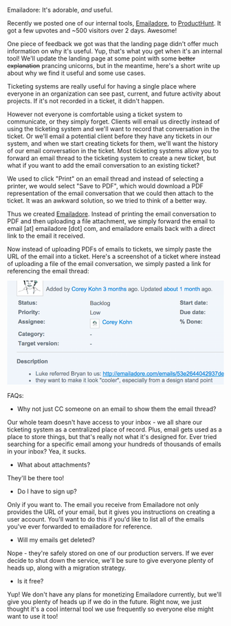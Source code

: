 Emailadore: It's adorable, *and* useful.

Recently we posted one of our internal tools, [Emailadore](http://emailadore.com), to [ProductHunt](http://www.producthunt.com/posts/emailadore). It got a few upvotes and ~500 visitors over 2 days. Awesome!

One piece of feedback we got was that the landing page didn't offer much information on why it's useful. Yup, that's what you get when it's an internal tool! We'll update the landing page at some point with some ~~better explanation~~ prancing unicorns, but in the meantime, here's a short write up about why we find it useful and some use cases.

Ticketing systems are really useful for having a single place where everyone in an organization can see past, current, and future activity about projects. If it's not recorded in a ticket, it didn't happen. 

However not everyone is comfortable using a ticket system to communicate, or they simply forget. Clients will email us directly instead of using the ticketing system and we'll want to record that conversation in the ticket. Or we'll email a potential client before they have any tickets in our system, and when we start creating tickets for them, we'll want the history of our email conversation in the ticket. Most ticketing systems allow you to forward an email thread to the ticketing system to create a new ticket, but what if you want to add the email conversation to an existing ticket?

We used to click "Print" on an email thread and instead of selecting a printer, we would select "Save to PDF", which would download a PDF representation of the email conversation that we could then attach to the ticket. It was an awkward solution, so we tried to think of a better way.

Thus we created [Emailadore](http://emailadore.com). Instead of printing the email conversation to PDF and then uploading a file attachment, we simply forward the email to email [at] emailadore [dot] com, and emailadore emails back with a direct link to the email it received.

Now instead of uploading PDFs of emails to tickets, we simply paste the URL of the email into a ticket. Here's a screenshot of a ticket where instead of uploading a file of the email conversation, we simply pasted a link for referencing the email thread:

![L85BF.png](assets/b.png) 


FAQs:

* Why not just CC someone on an email to show them the email thread?

Our whole team doesn't have access to your inbox - we all share our ticketing system as a centralized place of record. Plus, email gets used as a place to store things, but that's really not what it's designed for. Ever tried searching for a specific email among your hundreds of thousands of emails in your inbox? Yea, it sucks.

* What about attachments?

They'll be there too!

* Do I have to sign up?

Only if you want to. The email you receive from Emailadore not only provides the URL of your email, but it gives you instructions on creating a user account. You'll want to do this if you'd like to list all of the emails you've ever forwarded to emailadore for reference.

* Will my emails get deleted?

Nope - they're safely stored on one of our production servers. If we ever decide to shut down the service, we'll be sure to give everyone plenty of heads up, along with a migration strategy.

* Is it free?

Yup! We don't have any plans for monetizing Emailadore currently, but we'll give you plenty of heads up if we do in the future. Right now, we just thought it's a cool internal tool we use frequently so everyone else might want to use it too!